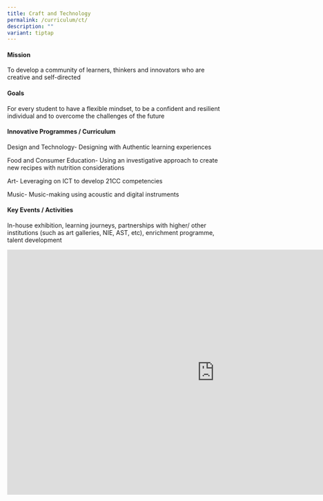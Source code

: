 ```yaml
---
title: Craft and Technology
permalink: /curriculum/ct/
description: ""
variant: tiptap
---
```

<h4><strong>Mission</strong></h4>
<p>To develop a community of learners, thinkers and innovators who are creative and self-directed</p>
<h4><strong>Goals</strong></h4>
<p>For every student to have a flexible mindset, to be a confident and resilient individual and to overcome the challenges of the future</p>
<h4><strong>Innovative Programmes / Curriculum</strong></h4>
<p>Design and Technology- Designing with Authentic learning experiences&nbsp;</p>
<p>Food and Consumer Education- Using an investigative approach to create new recipes with nutrition considerations</p>
<p>Art- Leveraging on ICT to develop 21CC competencies</p>
<p>Music- Music-making using acoustic and digital instruments</p>
<h4><strong>Key Events / Activities</strong></h4>
<p>In-house exhibition, learning journeys, partnerships with higher/ other institutions (such as art galleries, NIE, AST, etc), enrichment programme, talent development</p>
<iframe src="https://docs.google.com/presentation/d/e/2PACX-1vSr5OgQA9UyFZY3o2Gag_SUSTxqchX7jT4M8IE0gY1yEl2sjNtW0aQfzK96MESr_ma8o_yO9b2qe5-X/embed?start=false&amp;loop=false&amp;delayms=10000" frameborder="0" width="960" height="569" allowfullscreen="true"></iframe>